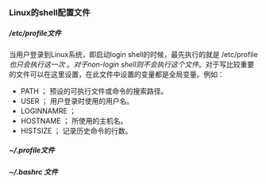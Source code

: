 ### Linux的shell配置文件



##### /etc/profile文件

当用户登录到Linux系统，即启动login shell的时候，最先执行的就是 /etc/profile *也只会执行这一次* 。*对于non-login shell则不会执行这个文件*。对于写比较重要的文件可以在这里设置，在此文件中设置的变量都是全局变量。例如：

- PATH ； 预设的可执行文件或命令的搜索路径。
- USER ； 用户登录时使用的用户名。
- LOGINNAMRE ； 
- HOSTNAME ； 所使用的主机名。
- HISTSIZE ； 记录历史命令的行数。



##### ~/.profile文件



##### ~/.bashrc 文件

